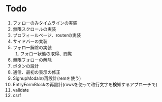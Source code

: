# Todo
1. フォローのみタイムラインの実装
1. 無限スクロールの実装
1. プロフィールページ、routerの実装
1. サイドバーの実装
1. フォロー解除の実装
    1. フォロー状態の取得、閲覧
1. 無限フォローの解除
1. ボタンの設計
1. 通信、最初の表示の修正
1. SignupModalの再設計(remを使う)
1. EntryFormBlockの再設計(rowsを使って改行文字を検知するアプローチで)
1. validate
1. csrf